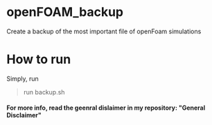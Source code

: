 # openFOAM_backup
Create a backup of the most important file of openFoam simulations

# How to run

Simply, run 

>run backup.sh


#### For more info, read the geenral dislaimer in my repository: "General Disclaimer"
